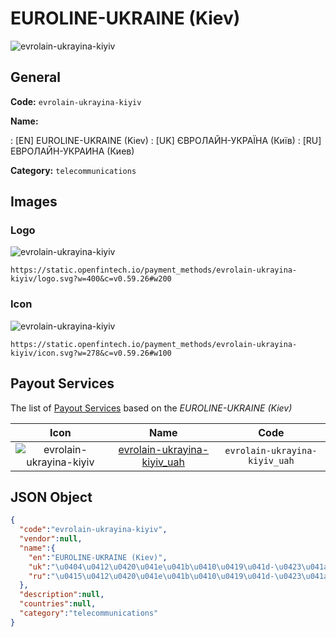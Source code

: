 
# EUROLINE-UKRAINE (Kiev) 
![evrolain-ukrayina-kiyiv](https://static.openfintech.io/payment_methods/evrolain-ukrayina-kiyiv/logo.svg?w=400&c=v0.59.26#w200)  

## General 
**Code:** `evrolain-ukrayina-kiyiv` 
 
**Name:** 
 
:	[EN] EUROLINE-UKRAINE (Kiev) 
:	[UK] ЄВРОЛАЙН-УКРАЇНА (Київ) 
:	[RU] ЕВРОЛАЙН-УКРАИНА (Киев) 
 
**Category:** `telecommunications` 
 

## Images 

### Logo 
![evrolain-ukrayina-kiyiv](https://static.openfintech.io/payment_methods/evrolain-ukrayina-kiyiv/logo.svg?w=400&c=v0.59.26#w200)  

```
https://static.openfintech.io/payment_methods/evrolain-ukrayina-kiyiv/logo.svg?w=400&c=v0.59.26#w200
```  

### Icon 
![evrolain-ukrayina-kiyiv](https://static.openfintech.io/payment_methods/evrolain-ukrayina-kiyiv/icon.svg?w=278&c=v0.59.26#w100)  

```
https://static.openfintech.io/payment_methods/evrolain-ukrayina-kiyiv/icon.svg?w=278&c=v0.59.26#w100
```  

## Payout Services 
 
The list of [Payout Services](/payout-services/) based on the _EUROLINE-UKRAINE (Kiev)_ 

|Icon|Name|Code| 
|:---:|:---:|:---:| 
|![evrolain-ukrayina-kiyiv](https://static.openfintech.io/payout_methods/evrolain-ukrayina-kiyiv/icon.png?w=278&c=v0.59.26#w40) |[evrolain-ukrayina-kiyiv_uah](/payout-services/evrolain-ukrayina-kiyiv_uah/)|`evrolain-ukrayina-kiyiv_uah`| 
 

## JSON Object 

```json
{
  "code":"evrolain-ukrayina-kiyiv",
  "vendor":null,
  "name":{
    "en":"EUROLINE-UKRAINE (Kiev)",
    "uk":"\u0404\u0412\u0420\u041e\u041b\u0410\u0419\u041d-\u0423\u041a\u0420\u0410\u0407\u041d\u0410 (\u041a\u0438\u0457\u0432)",
    "ru":"\u0415\u0412\u0420\u041e\u041b\u0410\u0419\u041d-\u0423\u041a\u0420\u0410\u0418\u041d\u0410 (\u041a\u0438\u0435\u0432)"
  },
  "description":null,
  "countries":null,
  "category":"telecommunications"
}
```  
